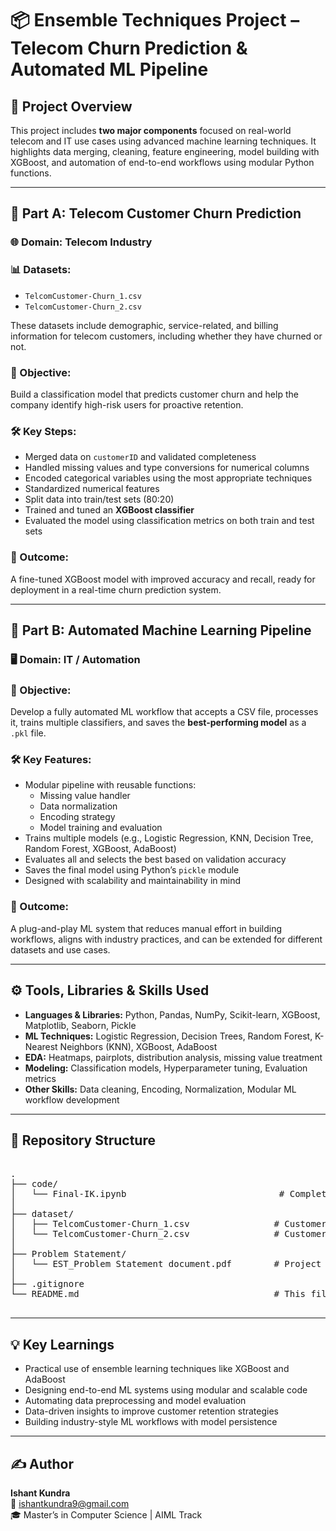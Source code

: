 # 📦 Ensemble Techniques Project – Telecom Churn Prediction & Automated ML Pipeline

## 📌 Project Overview

This project includes **two major components** focused on real-world telecom and IT use cases using advanced machine learning techniques. It highlights data merging, cleaning, feature engineering, model building with XGBoost, and automation of end-to-end workflows using modular Python functions.

---

## 📱 Part A: Telecom Customer Churn Prediction

### 🌐 Domain: Telecom Industry

### 📊 Datasets:
- `TelcomCustomer-Churn_1.csv`
- `TelcomCustomer-Churn_2.csv`

These datasets include demographic, service-related, and billing information for telecom customers, including whether they have churned or not.

### 🧩 Objective:
Build a classification model that predicts customer churn and help the company identify high-risk users for proactive retention.

### 🛠️ Key Steps:
- Merged data on `customerID` and validated completeness
- Handled missing values and type conversions for numerical columns
- Encoded categorical variables using the most appropriate techniques
- Standardized numerical features
- Split data into train/test sets (80:20)
- Trained and tuned an **XGBoost classifier**
- Evaluated the model using classification metrics on both train and test sets

### 📌 Outcome:
A fine-tuned XGBoost model with improved accuracy and recall, ready for deployment in a real-time churn prediction system.

---

## 🤖 Part B: Automated Machine Learning Pipeline

### 🖥️ Domain: IT / Automation

### 🧩 Objective:
Develop a fully automated ML workflow that accepts a CSV file, processes it, trains multiple classifiers, and saves the **best-performing model** as a `.pkl` file.

### 🛠️ Key Features:
- Modular pipeline with reusable functions:
  - Missing value handler
  - Data normalization
  - Encoding strategy
  - Model training and evaluation
- Trains multiple models (e.g., Logistic Regression, KNN, Decision Tree, Random Forest, XGBoost, AdaBoost)
- Evaluates all and selects the best based on validation accuracy
- Saves the final model using Python’s `pickle` module
- Designed with scalability and maintainability in mind

### 📌 Outcome:
A plug-and-play ML system that reduces manual effort in building workflows, aligns with industry practices, and can be extended for different datasets and use cases.

---

## ⚙️ Tools, Libraries & Skills Used

- **Languages & Libraries:** Python, Pandas, NumPy, Scikit-learn, XGBoost, Matplotlib, Seaborn, Pickle
- **ML Techniques:** Logistic Regression, Decision Trees, Random Forest, K-Nearest Neighbors (KNN), XGBoost, AdaBoost
- **EDA:** Heatmaps, pairplots, distribution analysis, missing value treatment
- **Modeling:** Classification models, Hyperparameter tuning, Evaluation metrics
- **Other Skills:** Data cleaning, Encoding, Normalization, Modular ML workflow development

---

## 📁 Repository Structure

<pre>

.
├── code/
│   └── Final-IK.ipynb                             # Complete project notebook (Parts A & B)
│
├── dataset/
│   ├── TelcomCustomer-Churn_1.csv                # Customer churn base data (part 1)
│   └── TelcomCustomer-Churn_2.csv                # Customer churn additional data (part 2)
│
├── Problem Statement/
│   └── EST_Problem Statement document.pdf        # Project brief
│
├── .gitignore
└── README.md                                     # This file

</pre>

---

## 💡 Key Learnings

- Practical use of ensemble learning techniques like XGBoost and AdaBoost  
- Designing end-to-end ML systems using modular and scalable code  
- Automating data preprocessing and model evaluation  
- Data-driven insights to improve customer retention strategies  
- Building industry-style ML workflows with model persistence

---

## ✍️ Author

**Ishant Kundra**  
📧 [ishantkundra9@gmail.com](mailto:ishantkundra9@gmail.com)  
🎓 Master’s in Computer Science | AIML Track
